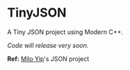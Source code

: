 # TinyJSON
A Tiny JSON project using Modern C++.





*Code will release very soon.*



**Ref:**  [Milo Yip](https://github.com/miloyip/json-tutorial)'s JSON project